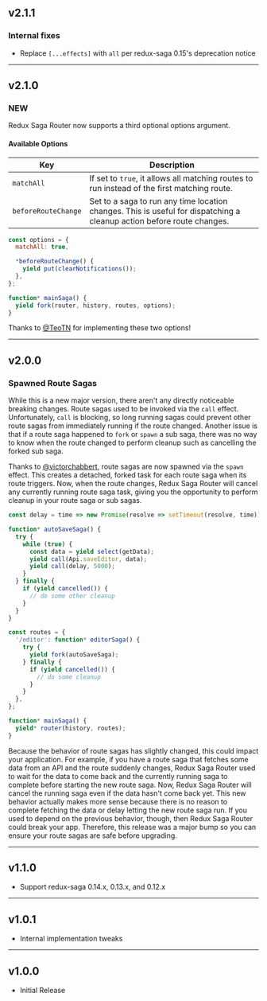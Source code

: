 ## v2.1.1

### Internal fixes

* Replace `[...effects]` with `all` per redux-saga 0.15's deprecation notice

---

## v2.1.0

### NEW

Redux Saga Router now supports a third optional options argument.

#### Available Options

Key                 | Description
--------------------|--------------------------------------------------------
`matchAll`          | If set to `true`, it allows all matching routes to run instead of the first matching route.
`beforeRouteChange` | Set to a saga to run any time location changes. This is useful for dispatching a cleanup action before route changes.

```js
const options = {
  matchAll: true,

  *beforeRouteChange() {
    yield put(clearNotifications());
  },
};

function* mainSaga() {
  yield fork(router, history, routes, options);
}
```

Thanks to [@TeoTN](https://github.com/TeoTN) for implementing these two options!

---

## v2.0.0

### Spawned Route Sagas

While this is a new major version, there aren't any directly noticeable breaking
changes. Route sagas used to be invoked via the `call` effect. Unfortunately,
`call` is blocking, so long running sagas could prevent other route sagas from
immediately running if the route changed. Another issue is that if a route saga
happened to `fork` or `spawn` a sub saga, there was no way to know when the
route changed to perform cleanup such as cancelling the forked sub saga.

Thanks to [@victorchabbert](https://github.com/victorchabbert), route sagas are
now spawned via the `spawn` effect. This creates a detached, forked task for
each route saga when its route triggers. Now, when the route changes, Redux Saga
Router will cancel any currently running route saga task, giving you the
opportunity to perform cleanup in your route saga or sub sagas.

```js
const delay = time => new Promise(resolve => setTimeout(resolve, time));

function* autoSaveSaga() {
  try {
    while (true) {
      const data = yield select(getData);
      yield call(Api.saveEditor, data);
      yield call(delay, 5000);
    }
  } finally {
    if (yield cancelled()) {
      // do some other cleanup
    }
  }
}

const routes = {
  '/editor': function* editorSaga() {
    try {
      yield fork(autoSaveSaga);
    } finally {
      if (yield cancelled()) {
        // do some cleanup
      }
    }
  },
};

function* mainSaga() {
  yield* router(history, routes);
}
```

Because the behavior of route sagas has slightly changed, this could impact your
application. For example, if you have a route saga that fetches some data from
an API and the route suddenly changes, Redux Saga Router used to wait for the
data to come back and the currently running saga to complete before starting the
new route saga. Now, Redux Saga Router will cancel the running saga even if the
data hasn't come back yet. This new behavior actually makes more sense because
there is no reason to complete fetching the data or delay letting the new route
saga run. If you used to depend on the previous behavior, though, then Redux
Saga Router could break your app. Therefore, this release was a major bump so
you can ensure your route sagas are safe before upgrading.

---

## v1.1.0

- Support redux-saga 0.14.x, 0.13.x, and 0.12.x

---

## v1.0.1

- Internal implementation tweaks

---

## v1.0.0

- Initial Release
